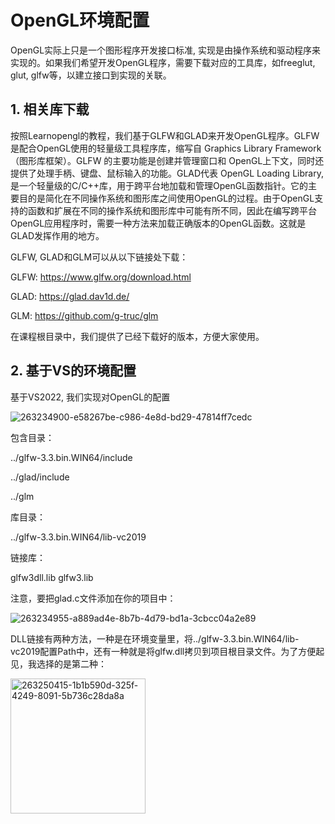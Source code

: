 # OpenGL环境配置

OpenGL实际上只是一个图形程序开发接口标准, 实现是由操作系统和驱动程序来实现的。如果我们希望开发OpenGL程序，需要下载对应的工具库，如freeglut, glut, glfw等，以建立接口到实现的关联。

## 1. 相关库下载

按照Learnopengl的教程，我们基于GLFW和GLAD来开发OpenGL程序。GLFW是配合OpenGL使用的轻量级工具程序库，缩写自 Graphics Library Framework（图形库框架）。GLFW 的主要功能是创建并管理窗口和 OpenGL上下文，同时还提供了处理手柄、键盘、鼠标输入的功能。GLAD代表 OpenGL Loading Library, 是一个轻量级的C/C++库，用于跨平台地加载和管理OpenGL函数指针。它的主要目的是简化在不同操作系统和图形库之间使用OpenGL的过程。由于OpenGL支持的函数和扩展在不同的操作系统和图形库中可能有所不同，因此在编写跨平台OpenGL应用程序时，需要一种方法来加载正确版本的OpenGL函数。这就是GLAD发挥作用的地方。

GLFW, GLAD和GLM可以从以下链接处下载：

GLFW: https://www.glfw.org/download.html

GLAD: https://glad.dav1d.de/

GLM: https://github.com/g-truc/glm

在课程根目录中，我们提供了已经下载好的版本，方便大家使用。

## 2. 基于VS的环境配置

基于VS2022, 我们实现对OpenGL的配置

![263234900-e58267be-c986-4e8d-bd29-47814ff7cedc](https://github.com/vvvwo/CG_Lesson/assets/65271555/07bfc23e-a1a5-4293-b698-d4f4f0b73535)

包含目录：

../glfw-3.3.bin.WIN64/include

../glad/include

../glm

库目录：

../glfw-3.3.bin.WIN64/lib-vc2019

链接库：

glfw3dll.lib
glfw3.lib

注意，要把glad.c文件添加在你的项目中：

![263234955-a889ad4e-8b7b-4d79-bd1a-3cbcc04a2e89](https://github.com/vvvwo/CG_Lesson/assets/65271555/42f0182f-8ca3-4277-8b2b-746d6c8414fc)

DLL链接有两种方法，一种是在环境变量里，将../glfw-3.3.bin.WIN64/lib-vc2019配置Path中，还有一种就是将glfw.dll拷贝到项目根目录文件。为了方便起见，我选择的是第二种：

<img width="216" alt="263250415-1b1b590d-325f-4249-8091-5b736c28da8a" src="https://github.com/vvvwo/CG_Lesson/assets/65271555/818da283-249b-4d3d-97d9-73479db8aab2">
